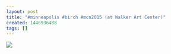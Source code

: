 ```yaml
---
layout: post
title: "#minneapolis #birch #mcn2015 (at Walker Art Center)"
created: 1446936488
tags: []
---
```

![](http://41.media.tumblr.com/7548f9c70a4f346af9a993ed0bdcd613/tumblr_nxgvc8YkU71rsr8w3o1_500.jpg)


